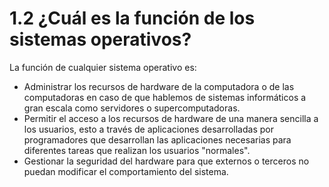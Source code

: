 # 1.2 ¿Cuál es la función de los sistemas operativos?

La función de cualquier sistema operativo es:
* Administrar los recursos de hardware de la computadora o de las computadoras en caso de que hablemos de sistemas informáticos a gran escala como servidores o supercomputadoras.
* Permitir el acceso a los recursos de hardware de una manera sencilla a los usuarios, esto a través de aplicaciones desarrolladas por programadores que desarrollan las aplicaciones necesarias para diferentes tareas que realizan los usuarios "normales".
* Gestionar la seguridad del hardware para que externos o terceros no puedan modificar el comportamiento del sistema.
